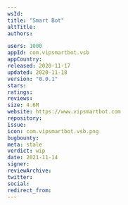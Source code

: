 ```yaml
---
wsId: 
title: "Smart Bot"
altTitle: 
authors:

users: 1000
appId: com.vipsmartbot.vsb
appCountry: 
released: 2020-11-17
updated: 2020-11-18
version: "0.0.1"
stars: 
ratings: 
reviews: 
size: 4.6M
website: https://www.vipsmartbot.com
repository: 
issue: 
icon: com.vipsmartbot.vsb.png
bugbounty: 
meta: stale
verdict: wip
date: 2021-11-14
signer: 
reviewArchive:
twitter: 
social:
redirect_from:
---
```


